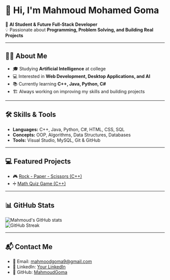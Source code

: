 # 👋 Hi, I'm Mahmoud Mohamed Goma  

🚀 **AI Student & Future Full-Stack Developer**  
💡 Passionate about **Programming, Problem Solving, and Building Real Projects**  

---

## 🧑‍💻 About Me
- 🎓 Studying **Artificial Intelligence** at college  
- 💻 Interested in **Web Development, Desktop Applications, and AI**  
- 📚 Currently learning **C++, Java, Python, C#**  
- 🏗️ Always working on improving my skills and building projects  

---

## 🛠️ Skills & Tools
- **Languages:** C++, Java, Python, C#, HTML, CSS, SQL  
- **Concepts:** OOP, Algorithms, Data Structures, Databases  
- **Tools:** Visual Studio, MySQL, Git & GitHub  

---

## 💻 Featured Projects 

- 🎮 [Rock - Paper - Scissors (C++)](https://github.com/MahmoudGoma/rock-paper-scissors)  
- ➗ [Math Quiz Game (C++)](https://github.com/MahmoudGoma/math-quiz-game)  

---

## 📊 GitHub Stats
![Mahmoud's GitHub stats](https://github-readme-stats.vercel.app/api?username=MahmoudGoma&show_icons=true&theme=radical)  
![GitHub Streak](https://streak-stats.demolab.com?user=MahmoudGoma&theme=radical)  

---

## 📬 Contact Me
- 📧 Email: mahmoodgoma9@gmail.com
- 💼 LinkedIn: [Your LinkedIn](https://linkedin.com/in/your-profile)  
- 🐙 GitHub: [MahmoudGoma](https://github.com/MahmoudGoma)  
